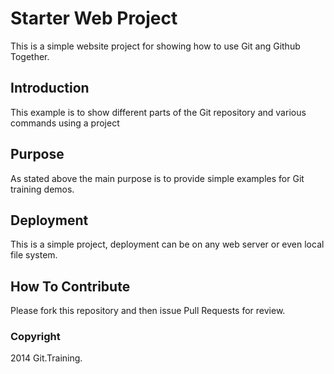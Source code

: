 # Starter Web Project

This is a simple website project for showing how to use Git ang Github Together.

## Introduction

This example is to show different parts of the Git repository and various commands using a project

## Purpose

As stated above the main purpose is to provide simple examples for Git training demos.

## Deployment

This is a simple project, deployment can be on any web server or even local file system.

## How To Contribute

Please fork this repository and then issue Pull Requests for review.

### Copyright

2014 Git.Training.